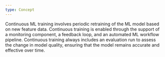 ```yaml
---
type: Concept
---
```


Continuous ML training involves periodic retraining of the ML model based on new feature data. Continuous training is enabled through the support of a monitoring component, a feedback loop, and an automated ML workflow pipeline. Continuous training always includes an evaluation run to assess the change in model quality, ensuring that the model remains accurate and effective over time.